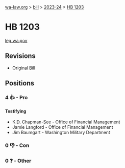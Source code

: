 [wa-law.org](/) > [bill](/bill/) > [2023-24](/bill/2023-24/) > [HB 1203](/bill/2023-24/hb/1203/)

# HB 1203
[leg.wa.gov](https://app.leg.wa.gov/billsummary?BillNumber=1203&Year=2023&Initiative=false)

## Revisions
* [Original Bill](1/)

## Positions
### 4 👍 - Pro
#### Testifying
* K.D. Chapman-See - Office of Financial Management
* Jamie Langford - Office of Financial Management
* Jim Baumgart - Washington Military Department

### 0 👎 - Con

### 0 ❓ - Other
